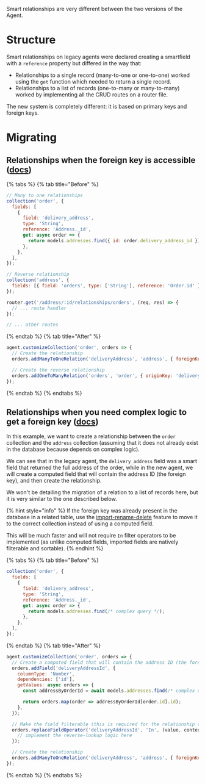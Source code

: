 Smart relationships are very different between the two versions of the Agent.

# Structure

Smart relationships on legacy agents were declared creating a smartfield with a `reference` property but differed in the way that:

- Relationships to a single record (many-to-one or one-to-one) worked using the `get` function which needed to return a single record.
- Relationships to a list of records (one-to-many or many-to-many) worked by implementing all the CRUD routes on a router file.

The new system is completely different: it is based on primary keys and foreign keys.

# Migrating

## Relationships when the foreign key is accessible ([docs](../../../../agent-customization/relationships/single-record.md))

{% tabs %} {% tab title="Before" %}

```javascript
// Many to one relationships
collection('order', {
  fields: [
    {
      field: 'delivery_address',
      type: 'String',
      reference: 'Address._id',
      get: async order => {
        return models.addresses.find({ id: order.delivery_address_id });
      },
    },
  ],
});

// Reverse relationship
collection('address', {
  fields: [{ field: 'orders', type: ['String'], reference: 'Order.id' }],
});

router.get('/address/:id/relationships/orders', (req, res) => {
  // ... route handler
});

// ... other routes
```

{% endtab %} {% tab title="After" %}

```javascript
agent.customizeCollection('order', orders => {
  // Create the relationship
  orders.addManyToOneRelation('deliveryAddress', 'address', { foreignKey: 'deliveryAddressId' });

  // Create the reverse relationship
  orders.addOneToManyRelation('orders', 'order', { originKey: 'deliveryAddressId' });
});
```

{% endtab %} {% endtabs %}

## Relationships when you need complex logic to get a foreign key ([docs](../../../../agent-customization/relationships/computed-fks.md))

In this example, we want to create a relationship between the `order` collection and the `address` collection
(assuming that it does not already exist in the database because depends on complex logic).

We can see that in the legacy agent, the `delivery_address` field was a smart field that returned the full address of the order, while in the new agent, we will create a computed field that will contain the address ID (the foreign key), and then create the relationship.

We won't be detailing the migration of a relation to a list of records here, but it is very similar to the one described below.

{% hint style="info" %}
If the foreign key was already present in the database in a related table, use the [import-rename-delete](../../../../agent-customization/fields/import-rename-delete.md) feature to move it to the correct collection instead of using a computed field.

This will be much faster and will not require `In` filter operators to be implemented (as unlike computed fields, imported fields are natively filterable and sortable).
{% endhint %}

{% tabs %} {% tab title="Before" %}

```javascript
collection('order', {
  fields: [
    {
      field: 'delivery_address',
      type: 'String',
      reference: 'Address._id',
      get: async order => {
        return models.addresses.find(/* complex query */);
      },
    },
  ],
});
```

{% endtab %} {% tab title="After" %}

```javascript
agent.customizeCollection('order', orders => {
  // Create a computed field that will contain the address ID (the foreign key)
  orders.addField('deliveryAddressId', {
    columnType: 'Number',
    dependencies: ['id'],
    getValues: async orders => {
      const addressByOrderId = await models.addresses.find(/* complex query */);

      return orders.map(order => addressByOrderId[order.id].id);
    },
  });

  // Make the field filterable (this is required for the relationship to work, see documentation)
  orders.replaceFieldOperator('deliveryAddressId', 'In', (value, context) => {
    // implement the reverse-lookup logic here
  });

  // Create the relationship
  orders.addManyToOneRelation('deliveryAddress', 'address', { foreignKey: 'deliveryAddressId' });
});
```

{% endtab %} {% endtabs %}
